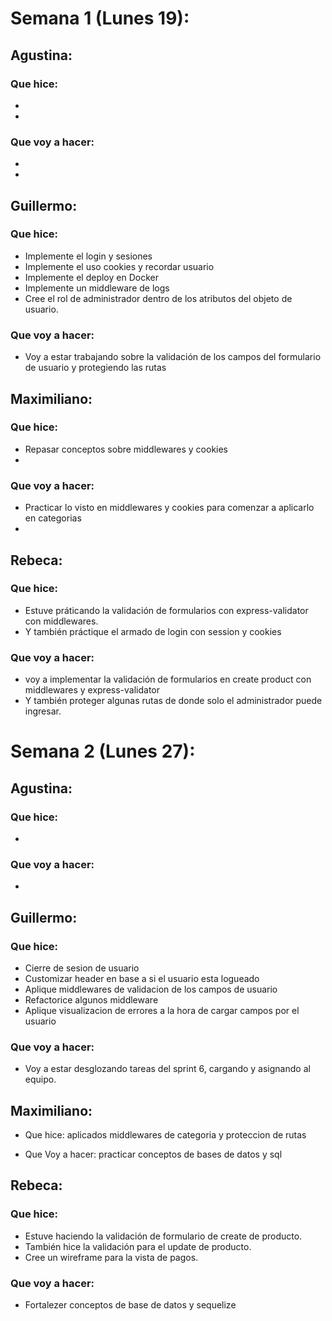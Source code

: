 # Semana 1 (Lunes 19):

## Agustina:
### Que hice: 
- 
- 
### Que voy a hacer:
- 
- 

## Guillermo:
### Que hice: 
- Implemente el login y sesiones
- Implemente el uso cookies y recordar usuario
- Implemente el deploy en Docker 
- Implemente un middleware de logs
- Cree el rol de administrador dentro de los atributos del objeto de usuario.
### Que voy a hacer:
- Voy a estar trabajando sobre la validación de los campos del formulario de usuario y protegiendo las rutas

## Maximiliano:
### Que hice: 
- Repasar conceptos sobre middlewares y cookies 
- 
### Que voy a hacer:
- Practicar lo visto en middlewares y cookies para comenzar a aplicarlo en categorias 
- 

## Rebeca:
### Que hice: 
- Estuve práticando la validación de formularios con express-validator con middlewares.
- Y también práctique el armado de login con session y cookies 
### Que voy a hacer:
- voy a implementar la validación de formularios en create product con middlewares y express-validator
- Y también proteger algunas rutas de donde solo el administrador puede ingresar.


# Semana 2 (Lunes 27):

## Agustina:
### Que hice: 
- 
### Que voy a hacer:
- 

## Guillermo:
### Que hice: 
- Cierre de sesion de usuario
- Customizar header en base a si el usuario esta logueado
- Aplique middlewares de validacion de los campos de usuario
- Refactorice algunos middleware
- Aplique visualizacion de errores a la hora de cargar campos por el usuario
### Que voy a hacer:
- Voy a estar desglozando tareas del sprint 6, cargando y asignando al equipo.


## Maximiliano:
- Que hice:
 aplicados middlewares de categoria y proteccion de rutas

- Que Voy a hacer:
practicar conceptos de bases de datos y sql 



## Rebeca:
### Que hice: 
- Estuve haciendo la validación de formulario de create de producto.
- También hice la validación para el update de producto.
- Cree un wireframe para la vista de pagos.
### Que voy a hacer:
- Fortalezer conceptos de base de datos y sequelize
